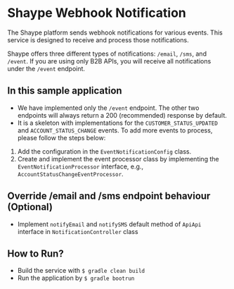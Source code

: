 # Shaype Webhook Notification
The Shaype platform sends webhook notifications for various events. This service is designed to receive and process those notifications.

Shaype offers three different types of notifications: `/email`, `/sms`, and `/event`. If you are using only B2B APIs, you will receive all notifications under the `/event` endpoint.

## In this sample application

* We have implemented only the `/event` endpoint. The other two endpoints will always return a 200 (recommended) response by default.
* It is a skeleton with implementations for the `CUSTOMER_STATUS_UPDATED` and `ACCOUNT_STATUS_CHANGE` events. To add more events to process, please follow the steps below:

1. Add the configuration in the `EventNotificationConfig` class.
2. Create and implement the event processor class by implementing the `EventNotificationProcessor` interface, e.g., `AccountStatusChangeEventProcessor`.


## Override /email and /sms endpoint behaviour (Optional)
* Implement `notifyEmail` and `notifySMS`  default method of `ApiApi` interface in `NotificationController` class 


## How to Run?
* Build the service with `$ gradle clean build`
* Run the application by `$ gradle bootrun`
 




